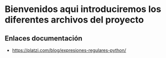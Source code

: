 # Bienvenidos aqui introduciremos los diferentes archivos del proyecto
 ## Enlaces documentación
  * <https://platzi.com/blog/expresiones-regulares-python/>

